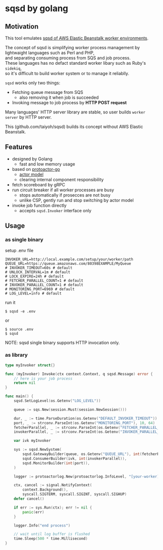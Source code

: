 # sqsd by golang

## Motivation

This tool emulates [sqsd of AWS Elastic Beanstalk worker environments](https://docs.aws.amazon.com/elasticbeanstalk/latest/dg/using-features-managing-env-tiers.html).

The concept of sqsd is simplifying worker process management by lightwaight languages such as Perl and PHP,  
and separating consuming process from SQS and job process.  
These languages has no defact standard worker libary such as Ruby's `sidekiq`,  
so it's difficult to build worker system or to manage it reliablly.

`sqsd` works only two things:

- Fetching queue message from SQS
    - also removing it when job is succeeded
- Invoking message to job process by **HTTP POST request**

Many languages' HTTP server library are stable, so user builds `worker server` by HTTP server.

This (github.com/taiyoh/sqsd) builds its concept without AWS Elastic Beanstalk.

## Features

- designed by Golang
    - fast and low memory usage
- based on [protoactor-go](https://github.com/asynkron/protoactor-go)
    - [actor model](https://en.wikipedia.org/wiki/Actor_model)
    - clearing internal component responsibility
- fetch scoreboard by gRPC
- run circuit breaker if all worker processes are busy
    - stops automatically if prosecces are not busy
    - unlike CSP, gently run and stop switching by actor model
- invoke job function directly
    - accepts `sqsd.Invoker` interface only

## Usage

### as single binary

setup .env file

```shell
INVOKER_URL=http://local.example.com/setup/your/worker/path
QUEUE_URL=https://queue.amazonaws.com/80398EXAMPLE/MyQueue
# INVOKER_TIMEOUT=60s # default
# UNLOCK_INTERVAL=1m # default
# LOCK_EXPIRE=24h # default
# FETCHER_PARALLEL_COUNT=1 # default
# INVOKER_PARALLEL_COUNT=1 # default
# MONITORING_PORT=6969 # default
# LOG_LEVEL=info # default
```

run it

```shell
$ sqsd -e .env
```

or

```shell
$ source .env
$ sqsd
```

NOTE: sqsd single binary supports HTTP invocation only.

### as library

```go
type myInvoker struct{}

func (myInvoker) Invoke(ctx context.Context, q sqsd.Message) error {
    // here is your job process
	return nil
}

func main() {
	sqsd.SetLogLevel(os.Getenv("LOG_LEVEL"))

	queue := sqs.New(session.Must(session.NewSession()))

    dur, _ := time.ParseDuration(os.Getenv("DEFAULT_INVOKER_TIMEOUT"))
    port, _ := strconv.ParseInt(os.Getenv("MONITORING_PORT"), 10, 64)
    fetcherParallel, _ := strconv.ParseInt(os.Getenv("FETCHER_PARALLEL_COUNT"), 10, 64)
    invokerParallel, _ := strconv.ParseInt(os.Getenv("INVOKER_PARALLEL_COUNT"), 10, 64)

    var ivk myInvoker

	sys := sqsd.NewSystem(
		sqsd.GatewayBuilder(queue, os.Getenv("QUEUE_URL"), int(fetcherParallel), dur),
		sqsd.ConsumerBuilder(ivk, int(invokerParallel)),
		sqsd.MonitorBuilder(int(port)),
	)

	logger := protoactorlog.New(protoactorlog.InfoLevel, "[your-worker]")

	ctx, cancel := signal.NotifyContext(
		context.Background(),
		syscall.SIGTERM, syscall.SIGINT, syscall.SIGHUP)
	defer cancel()

	if err := sys.Run(ctx); err != nil {
		panic(err)
	}

	logger.Info("end process")

    // wait until log buffer is flushed
	time.Sleep(500 * time.Millisecond)
}
```
